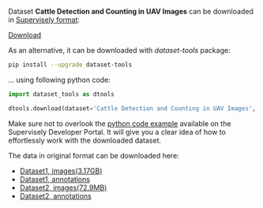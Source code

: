 Dataset **Cattle Detection and Counting in UAV Images** can be downloaded in [Supervisely format](https://developer.supervisely.com/api-references/supervisely-annotation-json-format):

 [Download](https://assets.supervisely.com/remote/eyJsaW5rIjogImZzOi8vYXNzZXRzLzIxMTlfQ2F0dGxlIERldGVjdGlvbiBhbmQgQ291bnRpbmcgaW4gVUFWIEltYWdlcy9jYXR0bGUtZGV0ZWN0aW9uLWFuZC1jb3VudGluZy1pbi11YXYtaW1hZ2VzLURhdGFzZXROaW5qYS50YXIiLCAic2lnIjogIndFY0lOckFtMWZyQ295T3gyTjFEZjZSTWFTSkptY1c3MTZHRmZaVjQ1MW89In0=)

As an alternative, it can be downloaded with *dataset-tools* package:
``` bash
pip install --upgrade dataset-tools
```

... using following python code:
``` python
import dataset_tools as dtools

dtools.download(dataset='Cattle Detection and Counting in UAV Images', dst_dir='~/dataset-ninja/')
```
Make sure not to overlook the [python code example](https://developer.supervisely.com/getting-started/python-sdk-tutorials/iterate-over-a-local-project) available on the Supervisely Developer Portal. It will give you a clear idea of how to effortlessly work with the downloaded dataset.

The data in original format can be downloaded here:

- [Dataset1, images(3.17GB)](http://bird.nae-lab.org/cattle/Dataset1.zip)
- [Dataset1, annotations](http://bird.nae-lab.org/cattle/dataset1_annotation.txt)
- [Dataset2, images(72.9MB)](http://bird.nae-lab.org/cattle/Dataset2.zip)
- [Dataset2, annotations](http://bird.nae-lab.org/cattle/dataset1_annotation.txt)
